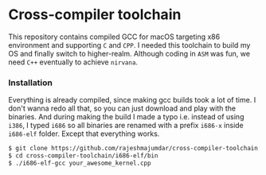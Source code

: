 # Cross-compiler toolchain

This repository contains compiled GCC for macOS targeting x86 environment and supporting `C` and `CPP`. I needed this toolchain to build my OS and finally switch to higher-realm.
Although coding in `ASM` was fun, we need `C++` eventually to achieve `nirvana`.

### Installation
Everything is already compiled, since making gcc builds took a lot of time. I don't wanna redo all that, so you can just download and play with the binaries. And during making the build I made a typo i.e. instead of using `i386`, I typed `i686` so all binaries are renamed with a prefix `i686-x` inside `i686-elf` folder. Except that everything works.

```bash
$ git clone https://github.com/rajeshmajumdar/cross-compiler-toolchain.git
$ cd cross-compiler-toolchain/i686-elf/bin
$ ./i686-elf-gcc your_awesome_kernel.cpp
```
